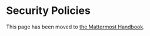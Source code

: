 # Security Policies 

This page has been moved to [the Mattermost Handbook](https://handbook.mattermost.com/operations/operations/company-policies/security-policies).
